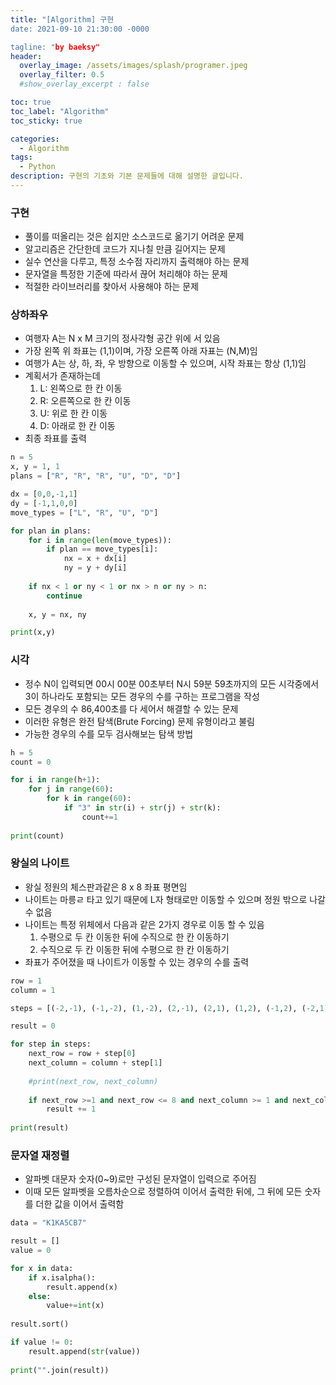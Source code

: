 ```yaml
---
title: "[Algorithm] 구현
date: 2021-09-10 21:30:00 -0000

tagline: "by baeksy"
header:
  overlay_image: /assets/images/splash/programer.jpeg
  overlay_filter: 0.5
  #show_overlay_excerpt : false

toc: true
toc_label: "Algorithm"
toc_sticky: true

categories: 
  - Algorithm
tags: 
  - Python
description: 구현의 기초와 기본 문제들에 대해 설명한 글입니다.
---
```


### 구현
- 풀이를 떠올리는 것은 쉽지만 소스코드로 옮기기 어려운 문제
- 알고리즘은 간단한데 코드가 지나칠 만큼 길어지는 문제
- 실수 연산을 다루고, 특정 소수점 자리까지 출력해야 하는 문제
- 문자열을 특정한 기준에 따라서 끊어 처리해야 하는 문제
- 적절한 라이브러리를 찾아서 사용해야 하는 문제

### 상하좌우
- 여행자 A는 N x M 크기의 정사각형 공간 위에 서 있음
- 가장 왼쪽 위 좌표는 (1,1)이며, 가장 오른쪽 아래 자표는 (N,M)임
- 여행가 A는 상, 하, 좌, 우 방향으로 이동할 수 있으며, 시작 좌표는 항상 (1,1)임
- 계획서가 존재하는데
    1. L: 왼쪽으로 한 칸 이동
    2. R: 오른쪽으로 한 칸 이동
    3. U: 위로 한 칸 이동
    4. D: 아래로 한 칸 이동
- 최종 좌표를 출력

```python
n = 5
x, y = 1, 1
plans = ["R", "R", "R", "U", "D", "D"]

dx = [0,0,-1,1]
dy = [-1,1,0,0]
move_types = ["L", "R", "U", "D"]

for plan in plans:
    for i in range(len(move_types)):
        if plan == move_types[i]:
            nx = x + dx[i]
            ny = y + dy[i]
            
    if nx < 1 or ny < 1 or nx > n or ny > n:
        continue
        
    x, y = nx, ny

print(x,y)
```

### 시각
- 정수 N이 입력되면 00시 00분 00초부터 N시 59분 59초까지의 모든 시각중에서 3이 하나라도 포함되는 모든 경우의 수를 구하는 프로그램을 작성
- 모든 경우의 수 86,400초를 다 세어서 해결할 수 있는 문제
- 이러한 유형은 완전 탐색(Brute Forcing) 문제 유형이라고 불림
- 가능한 경우의 수를 모두 검사해보는 탐색 방법

```python
h = 5
count = 0

for i in range(h+1):
    for j in range(60):
        for k in range(60):
            if "3" in str(i) + str(j) + str(k):
                count+=1
                
print(count)
```

### 왕실의 나이트
- 왕실 정원의 체스판과같은 8 x 8 좌표 평면임
- 나이트는 마릉ㄹ 타고 있기 때문에 L자 형태로만 이동할 수 있으며 정원 밖으로 나갈 수 없음
- 나이트는 특정 위체에서 다음과 같은 2가지 경우로 이동 할 수 있음
    1. 수평으로 두 칸 이동한 뒤에 수직으로 한 칸 이동하기
    2. 수직으로 두 칸 이동한 뒤에 수평으로 한 칸 이동하기
- 좌표가 주어졌을 때 나이트가 이동할 수 있는 경우의 수를 출력

```python
row = 1
column = 1

steps = [(-2,-1), (-1,-2), (1,-2), (2,-1), (2,1), (1,2), (-1,2), (-2,1)]

result = 0

for step in steps:
    next_row = row + step[0]
    next_column = column + step[1]
    
    #print(next_row, next_column)
    
    if next_row >=1 and next_row <= 8 and next_column >= 1 and next_column <= 8:
        result += 1
        
print(result)
```

### 문자열 재정렬
- 알파벳 대문자 숫자(0~9)로만 구성된 문자열이 입력으로 주어짐
- 이때 모든 알파벳을 오름차순으로 정렬하여 이어서 출력한 뒤에, 그 뒤에 모든 숫자를 더한 값을 이어서 출력함

```python
data = "K1KA5CB7"

result = []
value = 0

for x in data:
    if x.isalpha():
        result.append(x)
    else:
        value+=int(x)
        
result.sort()

if value != 0:
    result.append(str(value))
    
print("".join(result))
```